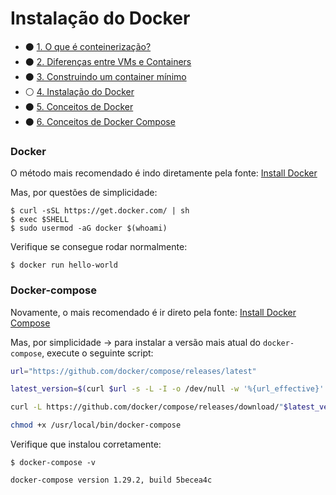 # Instalação do Docker

- ⚫️ [1. O que é conteinerização?](./README.md)
- ⚫️ [2. Diferenças entre VMs e Containers](./1_difference_between_vm_and_containers.md)
- ⚫️ [3. Construindo um container mínimo](./2_container_from_scratch.md)
- ⚪️ [4. Instalação do Docker](./3_installing_docker.md)
- ⚫️ [5. Conceitos de Docker](./4_docker_concepts.md)
- ⚫️ [6. Conceitos de Docker Compose](./5_docker-compose_concepts.md)


### Docker

O método mais recomendado é indo diretamente pela fonte: [Install Docker](https://docs.docker.com/engine/install/)

Mas, por questões de simplicidade:

```console
$ curl -sSL https://get.docker.com/ | sh
$ exec $SHELL
$ sudo usermod -aG docker $(whoami)
```

Verifique se consegue rodar normalmente:

```console
$ docker run hello-world
```


### Docker-compose

Novamente, o mais recomendado é ir direto pela fonte: [Install Docker Compose](https://docs.docker.com/compose/install/)

Mas, por simplicidade -> para instalar a versão mais atual do `docker-compose`, execute o seguinte script:

```bash
url="https://github.com/docker/compose/releases/latest"

latest_version=$(curl $url -s -L -I -o /dev/null -w '%{url_effective}' | { read -r redirected_url; echo "${redirected_url##*/}"; })

curl -L https://github.com/docker/compose/releases/download/"$latest_version"/docker-compose-"$(uname -s)"-"$(uname -m)" > /usr/local/bin/docker-compose

chmod +x /usr/local/bin/docker-compose
```

Verifique que instalou corretamente:

```console
$ docker-compose -v

docker-compose version 1.29.2, build 5becea4c
```
